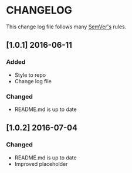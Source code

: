 # CHANGELOG

This change log file follows many [SemVer's](http://semver.org/) rules.

## [1.0.1] 2016-06-11
### Added
- Style to repo
- Change log file

### Changed
- README.md is up to date

## [1.0.2] 2016-07-04
### Changed
- README.md is up to date
- Improved placeholder
